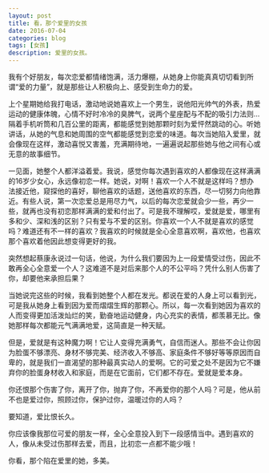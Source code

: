 ```yaml
---
layout: post
title: 看，那个爱里的女孩
date: 2016-07-04
categories: blog
tags: [女孩]
description: 爱里的女孩。
---
```


我有个好朋友，每次恋爱都情绪饱满，活力爆棚，从她身上你能真真切切看到所谓“爱的力量”，就是那些让人积极向上、感受到生命力的爱。 

上个星期她给我打电话，激动地说她喜欢上一个男生，说他阳光帅气的外表，热爱运动的健康体魄，心情不好时冷冷的臭脾气，说两个星座配与不配的吸引力法则…隔着手机听筒和几百公里的距离，都能感觉到她那颗时刻为爱怦然跳动的心。听她讲话，从她的气息和她周围的空气都能感觉到恋爱的味道。每次当她陷入爱里，就会像现在这样，激动喜悦又害羞，充满期待地，一遍遍说起那些她与他之间有心或无意的故事细节。

一见面，她整个人都洋溢着爱。我说，感觉你每次遇到喜欢的人都像现在这样满满的16岁少女心，永远像初恋一样。她说，对啊！喜欢一个人不就是这样吗？想办法接近他，窥探他的喜好，聊他喜欢的话题，送他喜欢的东西，尽一切努力向他靠近。有些人说，第一次恋爱总是用尽力气，以后的每次恋爱就会少一些，再少一些，就再也没有初恋那样满满的爱和付出了。可是我不理解哎，爱就是爱，哪里有多和少、深和浅的区别？只有爱与不爱的区别。你喜欢一个人不就是喜欢的感觉吗？难道还有不一样的喜欢？我喜欢的时候就是全心全意喜欢啊，喜欢他，也喜欢那个喜欢着他因此想变得更好的我。
 
突然想起蔡康永说过一句话，他说，为什么我们要因为上一段爱情受过伤，因此不敢再全心全意爱一个人？这难道不是对后来那个人的不公平吗？凭什么别人伤害了你，却要他来承担后果？

当她说完这些的时候，我看到她整个人都在发光。都说在爱的人身上可以看到光，可是我从她身上看到因为爱而熠熠生辉的那颗心。所以，每一次看到她因为喜欢的人而变得更加活泼灿烂的笑，勤奋地运动健身，内心充实的表情，都羡慕无比。像她那样每次都能元气满满地爱，这简直是一种天赋。

但是，爱就是有这种魔力啊！它让人变得充满勇气，自信而迷人。那些不会让你因为脸蛋不够漂亮、身材不够完美、经济收入不够高、家庭条件不够好等等原因而自卑的，就是我们一直渴望的那种最真实动人的爱啊。它的可爱之处不是因为它不嫌弃你的脸蛋身材收入和家庭，而是在它面前，它们都不存在。爱就是爱本身。       
 
你还恨那个伤害了你，离开了你，抛弃了你，不再爱你的那个人吗？可是，他从前不也是爱过你，照顾过你，保护过你，温暖过你的人吗？

要知道，爱比恨长久。

你应该像我那位可爱的朋友一样，全心全意投入到下一段感情当中。遇到喜欢的人，像从未受过伤那样去爱，而且，比初恋一点都不能少哦！

你看，那个陷在爱里的她，多美。
